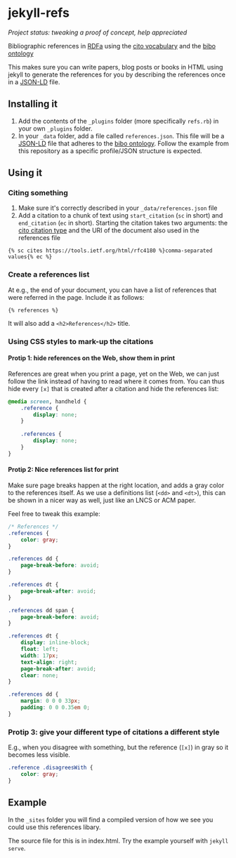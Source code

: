 # jekyll-refs

_Project status: tweaking a proof of concept, help appreciated_

Bibliographic references in [RDFa](https://en.wikipedia.org/wiki/RDFa) using the [cito vocabulary](http:/purl.org/spar/cito/) and the [bibo ontology](http://purl.org/ontology/bibo/)

This makes sure you can write papers, blog posts or books in HTML using jekyll to generate the references for you by describing the references once in a [JSON-LD](http://json-ld.org) file.

## Installing it

 1. Add the contents of the `_plugins` folder (more specifically `refs.rb`) in your own `_plugins` folder.
 2. In your `_data` folder, add a file called `references.json`. This file will be a [JSON-LD](http://json-ld.org) file that adheres to the [bibo ontology](http://purl.org/ontology/bibo/). Follow the example from this repository as a specific profile/JSON structure is expected.

## Using it

### Citing something

 1. Make sure it's correctly described in your `_data/references.json` file
 2. Add a citation to a chunk of text using `start_citation` (`sc` in short) and `end_citation` (`ec` in short). Starting the citation takes two arguments: the [cito citation type](http:/purl.org/spar/cito/) and the URI of the document also used in the references file
```
{% sc cites https://tools.ietf.org/html/rfc4180 %}comma-separated values{% ec %}
```

### Create a references list

At e.g., the end of your document, you can have a list of references that were referred in the page. Include it as follows:
```
{% references %}
```

It will also add a `<h2>References</h2>` title.

### Using CSS styles to mark-up the citations

#### Protip 1: hide references on the Web, show them in print

References are great when you print a page, yet on the Web, we can just follow the link instead of having to read where it comes from. You can thus hide every `[x]` that is created after a citation and hide the references list:

```css
@media screen, handheld {
    .reference {
        display: none;
    }
    
    .references {
        display: none;
    }
}
```

#### Protip 2: Nice references list for print

Make sure page breaks happen at the right location, and adds a gray color to the references itself. As we use a definitions list (`<dd>` and `<dt>`), this can be shown in a nicer way as well, just like an LNCS or ACM paper.

Feel free to tweak this example:

```css
/* References */
.references {
    color: gray;
}

.references dd {
    page-break-before: avoid;
}

.references dt {
    page-break-after: avoid;
}

.references dd span {
    page-break-before: avoid;
}

.references dt {
    display: inline-block;
    float: left;
    width: 17px;
    text-align: right;
    page-break-after: avoid;
    clear: none;
}

.references dd {
    margin: 0 0 0 33px;
    padding: 0 0 0.35em 0;
}
```

### Protip 3: give your different type of citations a different style

E.g., when you disagree with something, but the reference (`[x]`) in gray so it becomes less visible.

```css
.reference .disagreesWith {
    color: gray;
}
```

## Example

In the `_sites` folder you will find a compiled version of how we see you could use this references libary.

The source file for this is in index.html. Try the example yourself with `jekyll serve`.
